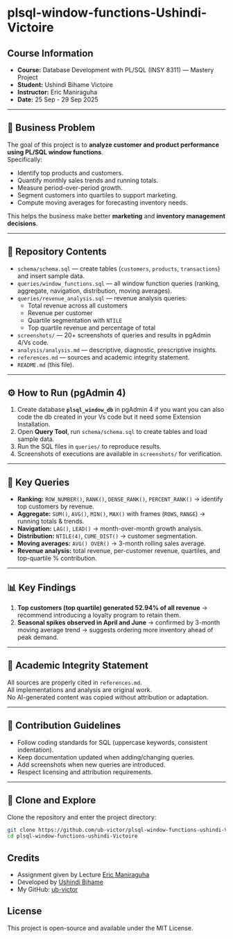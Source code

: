 # plsql-window-functions-Ushindi-Victoire

## Course Information
- **Course:** Database Development with PL/SQL (INSY 8311) — Mastery Project  
- **Student:** Ushindi Bihame Victoire  
- **Instructor:** Eric Maniraguha  
- **Date:** 25 Sep - 29 Sep 2025  

---

## 📌 Business Problem  
The goal of this project is to **analyze customer and product performance using PL/SQL window functions**.  
Specifically:  
- Identify top products and customers.  
- Quantify monthly sales trends and running totals.  
- Measure period-over-period growth.  
- Segment customers into quartiles to support marketing.  
- Compute moving averages for forecasting inventory needs.  

This helps the business make better **marketing** and **inventory management decisions**.  

---

## 📂 Repository Contents
- `schema/schema.sql` — create tables (`customers`, `products`, `transactions`) and insert sample data.  
- `queries/window_functions.sql` — all window function queries (ranking, aggregate, navigation, distribution, moving averages).  
- `queries/revenue_analysis.sql` — revenue analysis queries:
  - Total revenue across all customers  
  - Revenue per customer  
  - Quartile segmentation with `NTILE`  
  - Top quartile revenue and percentage of total  
- `screenshots/` — 20+ screenshots of queries and results in pgAdmin 4/Vs code.  
- `analysis/analysis.md` — descriptive, diagnostic, prescriptive insights.  
- `references.md` — sources and academic integrity statement.  
- `README.md` (this file).  

---

## ⚙️ How to Run (pgAdmin 4)
1. Create database **`plsql_window_db`** in pgAdmin 4 if you want you can also code the db created in your Vs code but it need some Extension Installation.  
2. Open **Query Tool**, run `schema/schema.sql` to create tables and load sample data.  
3. Run the SQL files in `queries/` to reproduce results.  
4. Screenshots of executions are available in `screenshots/` for verification.  

---

## 🔑 Key Queries
- **Ranking:** `ROW_NUMBER()`, `RANK()`, `DENSE_RANK()`, `PERCENT_RANK()` → identify top customers by revenue.  
- **Aggregate:** `SUM()`, `AVG()`, `MIN()`, `MAX()` with frames (`ROWS`, `RANGE`) → running totals & trends.  
- **Navigation:** `LAG()`, `LEAD()` → month-over-month growth analysis.  
- **Distribution:** `NTILE(4)`, `CUME_DIST()` → customer segmentation.  
- **Moving averages:** `AVG() OVER()` → 3-month rolling sales average.  
- **Revenue analysis:** total revenue, per-customer revenue, quartiles, and top-quartile % contribution.  

---

## 📊 Key Findings
1. **Top customers (top quartile) generated 52.94% of all revenue** → recommend introducing a loyalty program to retain them.  
2. **Seasonal spikes observed in April and June** → confirmed by 3-month moving average trend → suggests ordering more inventory ahead of peak demand.  

---

## 📜 Academic Integrity Statement
All sources are properly cited in `references.md`.  
All implementations and analysis are original work.  
No AI-generated content was copied without attribution or adaptation.  

---

## 🧰 Contribution Guidelines
- Follow coding standards for SQL (uppercase keywords, consistent indentation).  
- Keep documentation updated when adding/changing queries.  
- Add screenshots when new queries are introduced.  
- Respect licensing and attribution requirements.  

---

## 🚀 Clone and Explore
Clone the repository and enter the project directory:  

```bash
git clone https://github.com/ub-victor/plsql-window-functions-ushindi-Victoire.git
cd plsql-window-functions-ushindi-Victoire


```
## Credits

- Assignment given by Lecture [Eric Maniraguha](https://www.linkedin.com/in/ericmaniraguha/?originalSubdomain=rw)
- Developed by [Ushindi Bihame](https://www.linkedin.com/in/ushindi-bihame-7a4a3a1b4/)
- My GitHub: [ub-victor](https://github.com/ub-victor)

## License

This project is open-source and available under the MIT License.

